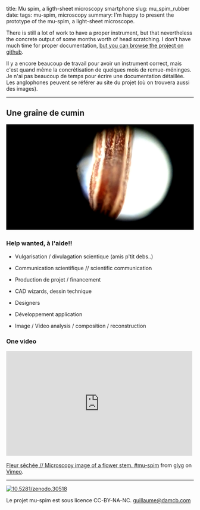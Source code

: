 title: Mu spim, a ligth-sheet microscopy smartphone
slug: mu_spim_rubber
date:
tags: mu-spim, microscopy
summary: I'm happy to present the prototype of the mu-spim, a light-sheet microscope.

There is still a lot of work to have a proper instrument, but that nevertheless
the concrete output  of some months worth of head scratching. I don't have much
time for proper documentation,  [but you can browse the project on
github](https://github.com/glyg/mu-spim).


Il y a encore beaucoup de travail pour avoir un instrument correct, mais c'est
quand même la concrétisation de quelques mois de remue-méninges. Je n'ai pas
beaucoup de temps pour écrire une documentation détaillée.  Les anglophones
peuvent se référer au site du projet (où on trouvera aussi des images).

<hr/>

## Une graîne de cumin

![Mu-spim image of a cumin seed](images/mu-spim_graine_de_cumin.png)



### Help wanted, à l'aide!!

* Vulgarisation / divulagation scientique (amis p'tit debs..)
* Communication scientifique // scientific communication
* Production de projet / financement


* CAD wizards, dessin technique
* Designers
* Développement application
* Image / Video analysis / composition / reconstruction



### One video


<iframe src="https://player.vimeo.com/video/138321561" width="500" height="281" frameborder="0" webkitallowfullscreen mozallowfullscreen allowfullscreen></iframe> <p><a href="https://vimeo.com/138321561">Fleur s&ecirc;ch&eacute;e // Microscopy image of a flower stem. #mu-spim</a> from <a href="https://vimeo.com/user12210065">glyg</a> on <a href="https://vimeo.com">Vimeo</a>.</p>

<hr/>


<a href="https://zenodo.org/badge/latestdoi/8450/glyg/mu_spim"><img src="https://zenodo.org/badge/8450/glyg/mu_spim.svg" alt="10.5281/zenodo.30518"></a>




Le projet mu-spim est sous licence CC-BY-NA-NC. guillaume@damcb.com
